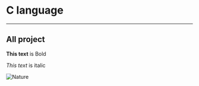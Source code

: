 # C language 
---
## All project

**This text** is Bold

*This text* is italic

![Nature](https://images.unsplash.com/photo-1520962922320-2038eebab146?ixlib=rb-1.2.1&ixid=MnwxMjA3fDB8MHxwaG90by1wYWdlfHx8fGVufDB8fHx8&auto=format&fit=crop&w=687&q=80)
